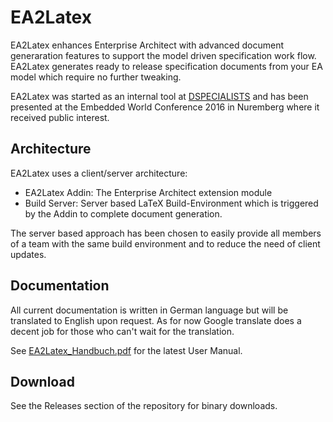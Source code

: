 # EA2Latex

EA2Latex enhances Enterprise Architect with advanced document generaration features to support the model driven specification work flow. EA2Latex generates ready to release specification documents from your EA model which require no further tweaking.

EA2Latex was started as an internal tool at [DSPECIALISTS](http://www.dspecialists.com) and has been presented at the Embedded World Conference 2016 in Nuremberg where it received public interest.

## Architecture

EA2Latex uses a client/server architecture:
 * EA2Latex Addin: The Enterprise Architect extension module
 * Build Server: Server based LaTeX Build-Environment which is triggered by the Addin to complete document generation.
 
The server based approach has been chosen to easily provide all members of a team with the same build environment and to reduce the need of client updates.

## Documentation

All current documentation is written in German language but will be translated to English upon request. As for now Google translate does a decent job for those who can't wait for the translation.

See [EA2Latex_Handbuch.pdf](Documentation/EA2Latex_Handbuch/EA2Latex_Handbuch.pdf) for the latest User Manual.

## Download

See the Releases section of the repository for binary downloads.
